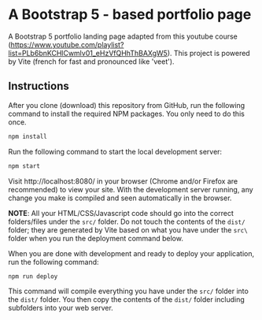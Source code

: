 # A Bootstrap 5 - based portfolio page
A Bootstrap 5 portfolio landing page adapted from this youtube course (https://www.youtube.com/playlist?list=PLb6bnKCHlCwmlv01_eHzVfQHhThBAXgW5). This project is powered by Vite (french for fast and pronounced like 'veet').

## Instructions
After you clone (download) this repository from GitHub, run the following command to install the required NPM packages. You only need to do this once.

```bash
npm install
```

Run the following command to start the local development server:

```bash
npm start
```

Visit http://localhost:8080/ in your browser (Chrome and/or Firefox are recommended) to view your site. With the development server running, any change you make is compiled and seen automatically in the browser.

**NOTE**: All your HTML/CSS/Javascript code should go into the correct folders/files under the `src/` folder. Do not touch the contents of the `dist/` folder; they are generated by Vite based on what you have under the `src\` folder when you run the deployment command below. 

When you are done with development and ready to deploy your application, run the following command:

```bash
npm run deploy
```

This command will compile everything you have under the `src/` folder into the `dist/` folder. You then copy the contents of the `dist/` folder including subfolders into your web server.
